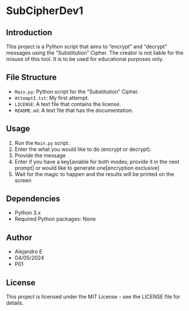 # SubCipherDev1

## Introduction
This project is a Python script that aims to “encrypt” and “decrypt” messages using the “Substitution” Cipher. The creator is not liable for the misuse of this tool. It is to be used for educational purposes only.

## File Structure
- `Main.py`: Python script for the “Substitution” Cipher.
- `AttemptI.txt`: My first attempt.
- `LICENSE`: A text file that contains the license.
- `README.md`: A text file that has the documentation.

## Usage
1. Run the `Main.py` script.
2. Enter the what you would like to do (encrypt or decrypt).
3. Provide the message
4. Enter if you have a key[aviable for both modes; provide it in the next prompt] or would like to generate one[encryption exclusive]
5. Wait for the magic to happen and the results will be printed on the screen

## Dependencies
- Python 3.x
- Required Python packages: None

## Author
- Alejandro E
- 04/05/2024
- P01

## License
This project is licensed under the MIT License - see the LICENSE file for details.
